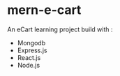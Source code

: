 # mern-e-cart

An eCart learning project build with : 

- Mongodb
- Express.js
- React.js
- Node.js
